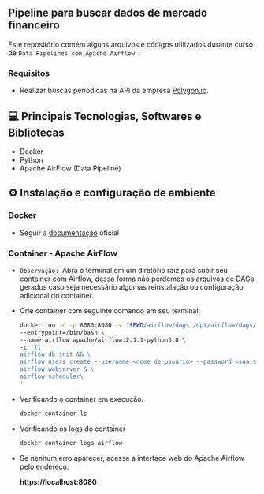 ## Pipeline para buscar dados de mercado financeiro
  Este repositório contém alguns arquivos e códigos utilizados durante curso de `Data Pipelines com Apache Airflow `.
### Requisitos
- Realizar buscas periodicas na API da empresa [Polygon.io](https://polygon.io).
## 💻 Principais Tecnologias, Softwares e Bibliotecas
- Docker
- Python
- Apache AirFlow (Data Pipeline)
## ⚙ Instalação e configuração de ambiente
### Docker
  - Seguir a [documentação](https://docs.docker.com/engine/install/) oficial
### Container - Apache AirFlow
  - `Observação: `Abra o terminal em um diretório raiz para subir seu container com Airflow, dessa forma não perdemos os arquivos de DAGs gerados caso seja necessário algumas reinstalação ou configuração adicional do container.
  - Crie container com seguinte comando em seu terminal:
    ```bash
    docker run -d -p 8080:8080 -v "$PWD/airflow/dags:/opt/airflow/dags/" \
    --entrypoint=/bin/bash \
    --name airflow apache/airflow:2.1.1-python3.8 \
    -c '(\
    airflow db init && \
    airflow users create --username <nome de usuário> --password <sua senha> --firstname <Seu nome> --lastname <Seu Nome> --role Admin --email <Seu e-mail>); \
    airflow webserver & \
    airflow scheduler\
    '
    ```
  - Verificando o container em execução.
    ```bash
    docker container ls
    ```
  - Verificando os logs do container
    ```bash
    docker container logs airflow
    ```
  - Se nenhum erro aparecer, acesse a interface web do Apache Airflow pelo endereço:
    
    **https://localhost:8080**